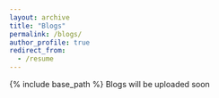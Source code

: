 ```yaml
---
layout: archive
title: "Blogs"
permalink: /blogs/
author_profile: true
redirect_from:
  - /resume
---
```


{% include base_path %}
Blogs will be uploaded soon
